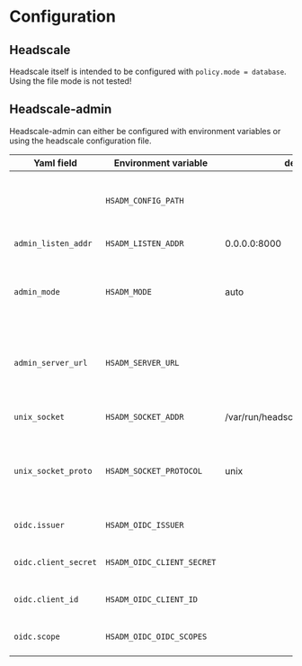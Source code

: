 # Configuration

## Headscale

Headscale itself is intended to be configured with `policy.mode = database`. Using the file mode is not tested!

## Headscale-admin

Headscale-admin can either be configured with environment variables or using the headscale configuration file.

| Yaml field           | Environment variable       | default                           | Description                                                         |
| -------------------- | -------------------------- | --------------------------------- | ------------------------------------------------------------------- |
|                      | `HSADM_CONFIG_PATH`        |                                   | The location of the headscale yaml configuration                    |
| `admin_listen_addr`  | `HSADM_LISTEN_ADDR`        | 0.0.0.0:8000                      | Server listen address                                               |
| `admin_mode`         | `HSADM_MODE`               | auto                              | Either grpc, rest or auto. Tries to use grpc if socket is specified |
| `admin_server_url`   | `HSADM_SERVER_URL`         |                                   | Used for OAuth redirect_uri. **Required when using grpc mode**      |
| `unix_socket`        | `HSADM_SOCKET_ADDR`        | /var/run/headscale/headscale.sock | The headscale unix socket                                           |
| `unix_socket_proto`  | `HSADM_SOCKET_PROTOCOL`    | unix                              | Socket protocol. Change if socket is behind a proxy                 |
| `oidc.issuer`        | `HSADM_OIDC_ISSUER`        |                                   | **Required when using grpc mode**                                   |
| `oidc.client_secret` | `HSADM_OIDC_CLIENT_SECRET` |                                   | **Required when using grpc mode**                                   |
| `oidc.client_id`     | `HSADM_OIDC_CLIENT_ID`     |                                   | **Required when using grpc mode**                                   |
| `oidc.scope`         | `HSADM_OIDC_OIDC_SCOPES`   |                                   | **Required when using grpc mode**                                   |
